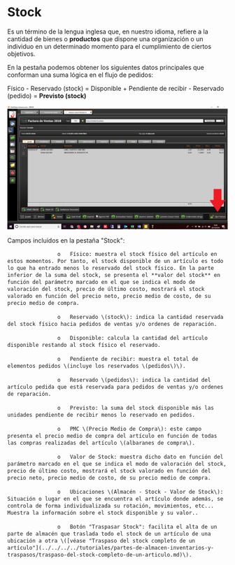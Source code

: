 # Stock

Es un término de la lengua inglesa que, en nuestro idioma, refiere a la cantidad de bienes o **productos** que dispone una organización o un individuo en un determinado momento para el cumplimiento de ciertos objetivos.

En la pestaña podemos obtener los siguientes datos principales que conforman una suma lógica en el flujo de pedidos:

Físico - Reservado \(stock\) = Disponible + Pendiente de recibir - Reservado \(pedido\) = **Previsto \(stock\)**

![](../../../../.gitbook/assets/image%20%28120%29.png)

Campos incluidos en la pestaña "Stock":

                    o   Físico: muestra el stock físico del artículo en estos momentos. Por tanto, el stock disponible de un artículo es todo lo que ha entrado menos lo reservado del stock físico. En la parte inferior de la suma del stock, se presenta el **valor del stock** en función del parámetro marcado en el que se indica el modo de valoración del stock, precio de último costo, mostrará el stock valorado en función del precio neto, precio medio de costo, de su precio medio de compra.

                    o   Reservado \(stock\): indica la cantidad reservada del stock físico hacia pedidos de ventas y/o ordenes de reparación.

                    o   Disponible: calcula la cantidad del artículo disponible restando al stock físico el reservado.

                    o   Pendiente de recibir: muestra el total de elementos pedidos \(incluye los reservados \(pedidos\)\).

                    o   Reservado \(pedidos\): indica la cantidad del artículo pedida que está reservada para pedidos de ventas y/o ordenes de reparación.

                    o   Previsto: la suma del stock disponible más las unidades pendiente de recibir menos lo reservado en pedidos.

                    o   PMC \(Precio Medio de Compra\): este campo presenta el precio medio de compra del artículo en función de todas las compras realizadas del artículo \(albaranes de compra\).

                    o   Valor de Stock: muestra dicho dato en función del parámetro marcado en el que se indica el modo de valoración del stock, precio de último costo, mostrará el stock valorado en función del precio neto, precio medio de costo, de su precio medio de compra.

                    o   Ubicaciones \(Almacén - Stock - Valor de Stock\): Situación o lugar en el que se encuentra el artículo donde además, se controla de forma individualizada su rotación, movimientos, etc... Muestra la información sobre el stock disponible y su valor..

                    o   Botón "Traspasar Stock": facilita el alta de un parte de almacén que traslada todo el stock de un artículo de una ubicación a otra \([véase "Traspaso del stock completo de un artículo"](../../../../tutoriales/partes-de-almacen-inventarios-y-traspasos/traspaso-del-stock-completo-de-un-articulo.md)\).

